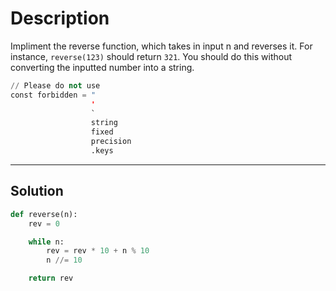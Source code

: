 # Description

Impliment the reverse function, which takes in input n and reverses it. For instance, `reverse(123)` should return `321`. You should do this without converting the inputted number into a string.

```py
// Please do not use
const forbidden = "
                  '
                  `
                  string
                  fixed
                  precision
                  .keys
```

---

## Solution

```py
def reverse(n):
    rev = 0

    while n:
        rev = rev * 10 + n % 10
        n //= 10

    return rev
```
